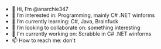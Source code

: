 - 👋 Hi, I’m @anarchie347
- 👀 I’m interested in: Programming, mainly C# .NET winforms
- 🌱 I’m currently learning: C#, Java, Brainfuck
- 💞️ I’m looking to collaborate on: something interesting
- 🔨 I'm currently working on: Scrabble in C# .NET winforms
- 📫 How to reach me: don't

<!---
anarchie347/anarchie347 is a ✨ special ✨ repository because its `README.md` (this file) appears on your GitHub profile.
You can click the Preview link to take a look at your changes.
--->
